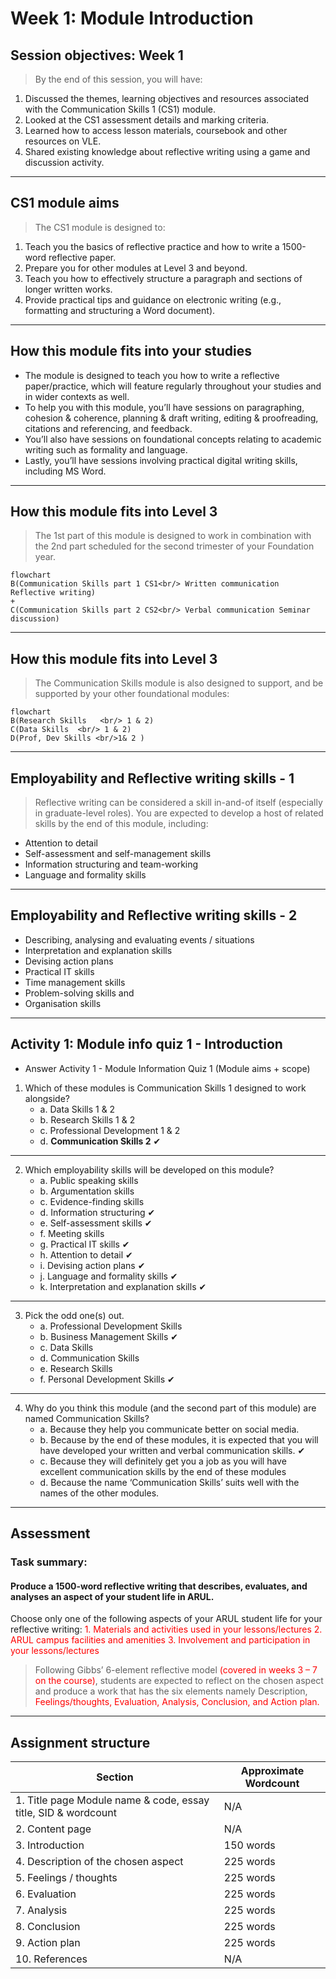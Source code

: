 # Week 1: Module Introduction
## Session objectives: Week 1
>By the end of this session, you will have:
1. Discussed the themes, learning objectives and resources associated with the Communication Skills 1 (CS1) module.
2. Looked at the CS1 assessment details and marking criteria.
3. Learned how to access lesson materials, coursebook and other resources on VLE.
4. Shared existing knowledge about reflective writing using a game and discussion activity.
---
## CS1 module aims
>The CS1 module is designed to:
1. Teach you the basics of reflective practice and how to write a 1500-word reflective paper.
2. Prepare you for other modules at Level 3 and beyond.
3. Teach you how to effectively structure a paragraph and sections of longer written works.
4. Provide practical tips and guidance on electronic writing (e.g., formatting and structuring a Word document).

---

## How this module fits into your studies

- The module is designed to teach you how to write a reflective paper/practice, which will feature regularly throughout your studies and in wider contexts as well.
- To help you with this module, you’ll have sessions on paragraphing, cohesion & coherence, planning & draft writing, editing & proofreading, citations and referencing, and feedback.
- You’ll also have sessions on foundational concepts relating to academic writing such as formality and language.
- Lastly, you’ll have sessions involving practical digital writing skills, including MS Word.

---
## How this module fits into Level 3

> The 1st part of this module is designed to work in combination with the 2nd part scheduled for the second trimester of your Foundation year.

```mermaid
flowchart 
B(Communication Skills part 1 CS1<br/> Written communication Reflective writing)
+
C(Communication Skills part 2 CS2<br/> Verbal communication Seminar discussion)
```
---
## How this module fits into Level 3

> The Communication Skills module is also designed to support, and be supported by your other foundational modules:  

```mermaid
flowchart 
B(Research Skills   <br/> 1 & 2)
C(Data Skills  <br/> 1 & 2) 
D(Prof, Dev Skills <br/>1& 2 )
```
---
## Employability and Reflective writing skills - 1

> Reflective writing can be considered a skill in-and-of itself (especially in graduate-level roles).
> You are expected to develop a host of related skills by the end of this module, including:
- Attention to detail
- Self-assessment and self-management skills
- Information structuring and team-working
- Language and formality skills
---
## Employability and Reflective writing skills - 2
- Describing, analysing and evaluating events / situations
- Interpretation and explanation skills
- Devising action plans
- Practical IT skills
- Time management skills
- Problem-solving skills and    
- Organisation skills
---

## Activity 1: Module info quiz 1 - Introduction
- Answer Activity 1 - Module Information Quiz 1 (Module aims + scope)

1. Which of these modules is Communication Skills 1 designed to work alongside?
    - a. Data Skills 1 & 2 
    - b. Research Skills 1 & 2
    - c. Professional Development 1 & 2
    - d. **Communication Skills 2** ✔
---
2. Which employability skills will be developed on this module?
    - a. Public speaking skills
    - b. Argumentation skills
    - c. Evidence-finding skills
    - d. Information structuring ✔
    - e. Self-assessment skills ✔
    - f. Meeting skills
    - g. Practical IT skills ✔
    - h. Attention to detail ✔
    - i. Devising action plans ✔
    - j. Language and formality skills ✔
    - k. Interpretation and explanation skills ✔
---
3. Pick the odd one(s) out.
    - a. Professional Development Skills
    - b. Business Management Skills ✔
    - c. Data Skills
    - d. Communication Skills
    - e. Research Skills
    - f. Personal Development Skills ✔
---
4. Why do you think this module (and the second part of this module) are named Communication Skills?
    - a. Because they help you communicate better on social media.
    - b. Because by the end of these modules, it is expected that you will have developed your written and verbal communication skills. ✔
    - c. Because they will definitely get you a job as you will have excellent communication skills by the end of these modules
    - d. Because the name ‘Communication Skills’ suits well with the names of the other modules.
---

## Assessment

### Task summary: 

#### Produce a 1500-word reflective writing that describes, evaluates, and analyses an aspect of your student life in ARUL. 

Choose only one of the following aspects of your ARUL student life for your reflective writing:
<span style="color:red">1. Materials and activities used in your lessons/lectures 
2. ARUL campus facilities and amenities
3. Involvement and participation in your lessons/lectures
</span>
> Following Gibbs’ 6-element reflective model <span style="color:red"> (covered in weeks 3 – 7 on the course)</span>, students are expected to reflect on the chosen aspect and produce a work that has the six elements namely Description, <span style="color:red">Feelings/thoughts, Evaluation, Analysis, Conclusion, and Action plan. </span>
---

## Assignment structure

|Section| Approximate Wordcount|
|-------|----------------------|
|1. Title page Module name & code, essay title, SID & wordcount|N/A|
|2. Content page|N/A| 
|3. Introduction| 150 words|
|4. Description of the chosen aspect|225 words|
|5. Feelings / thoughts|225 words|
|6. Evaluation|225 words
|7. Analysis|225 words|
|8. Conclusion|225 words|
|9. Action plan|225 words|
|10. References|N/A| 